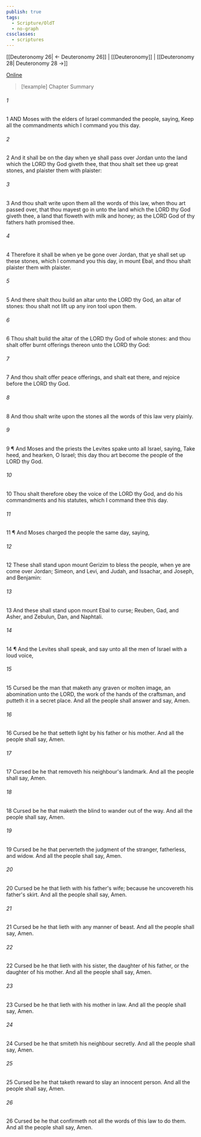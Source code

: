 ```yaml
---
publish: true
tags:
  - Scripture/OldT
  - no-graph
cssclasses:
  - scriptures
---
```

[[Deuteronomy 26| ← Deuteronomy 26]] | [[Deuteronomy]] | [[Deuteronomy 28| Deuteronomy 28 →]]

[Online](https://churchofjesuschrist.org/study/scriptures/ot/deut/27?lang=eng)

>[!example] Chapter Summary
>
###### 1
1 AND Moses with the elders of Israel commanded the people, saying, Keep all the commandments which I command you this day.
###### 2
2 And it shall be on the day when ye shall pass over Jordan unto the land which the LORD thy God giveth thee, that thou shalt set thee up great stones, and plaister them with plaister:
###### 3
3 And thou shalt write upon them all the words of this law, when thou art passed over, that thou mayest go in unto the land which the LORD thy God giveth thee, a land that floweth with milk and honey; as the LORD God of thy fathers hath promised thee.
###### 4
4 Therefore it shall be when ye be gone over Jordan, that ye shall set up these stones, which I command you this day, in mount Ebal, and thou shalt plaister them with plaister.
###### 5
5 And there shalt thou build an altar unto the LORD thy God, an altar of stones: thou shalt not lift up any iron tool upon them.
###### 6
6 Thou shalt build the altar of the LORD thy God of whole stones: and thou shalt offer burnt offerings thereon unto the LORD thy God:
###### 7
7 And thou shalt offer peace offerings, and shalt eat there, and rejoice before the LORD thy God.
###### 8
8 And thou shalt write upon the stones all the words of this law very plainly.
###### 9
9 ¶ And Moses and the priests the Levites spake unto all Israel, saying, Take heed, and hearken, O Israel; this day thou art become the people of the LORD thy God.
###### 10
10 Thou shalt therefore obey the voice of the LORD thy God, and do his commandments and his statutes, which I command thee this day.
###### 11
11 ¶ And Moses charged the people the same day, saying,
###### 12
12 These shall stand upon mount Gerizim to bless the people, when ye are come over Jordan; Simeon, and Levi, and Judah, and Issachar, and Joseph, and Benjamin:
###### 13
13 And these shall stand upon mount Ebal to curse; Reuben, Gad, and Asher, and Zebulun, Dan, and Naphtali.
###### 14
14 ¶ And the Levites shall speak, and say unto all the men of Israel with a loud voice,
###### 15
15 Cursed be the man that maketh any graven or molten image, an abomination unto the LORD, the work of the hands of the craftsman, and putteth it in a secret place.  And all the people shall answer and say, Amen.
###### 16
16 Cursed be he that setteth light by his father or his mother.  And all the people shall say, Amen.
###### 17
17 Cursed be he that removeth his neighbour's landmark.  And all the people shall say, Amen.
###### 18
18 Cursed be he that maketh the blind to wander out of the way.  And all the people shall say, Amen.
###### 19
19 Cursed be he that perverteth the judgment of the stranger, fatherless, and widow.  And all the people shall say, Amen.
###### 20
20 Cursed be he that lieth with his father's wife; because he uncovereth his father's skirt.  And all the people shall say, Amen.
###### 21
21 Cursed be he that lieth with any manner of beast.  And all the people shall say, Amen.
###### 22
22 Cursed be he that lieth with his sister, the daughter of his father, or the daughter of his mother.  And all the people shall say, Amen.
###### 23
23 Cursed be he that lieth with his mother in law.  And all the people shall say, Amen.
###### 24
24 Cursed be he that smiteth his neighbour secretly.  And all the people shall say, Amen.
###### 25
25 Cursed be he that taketh reward to slay an innocent person.  And all the people shall say, Amen.
###### 26
26 Cursed be he that confirmeth not all the words of this law to do them.  And all the people shall say, Amen.



